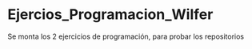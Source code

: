 # Ejercios_Programacion_Wilfer
Se monta los 2 ejercicios de programación, para probar los repositorios
